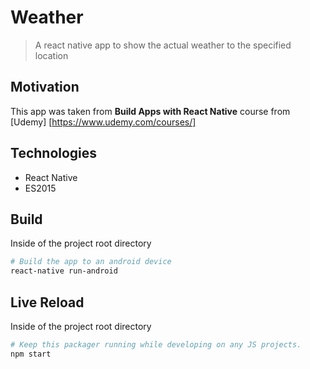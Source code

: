 Weather
========

> A react native app to show the actual weather to the specified location

## Motivation
This app was taken from **Build Apps with React Native** course from [Udemy] [https://www.udemy.com/courses/]

## Technologies

* React Native
* ES2015


## Build
Inside of the project root directory
```sh
# Build the app to an android device
react-native run-android
```

## Live Reload
Inside of the project root directory
```sh
# Keep this packager running while developing on any JS projects.
npm start
```
